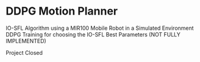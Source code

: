# DDPG Motion Planner

IO-SFL Algorithm using a MIR100 Mobile Robot in a Simulated Environment
DDPG Training for choosing the IO-SFL Best Parameters (NOT FULLY IMPLEMENTED)

Project Closed
